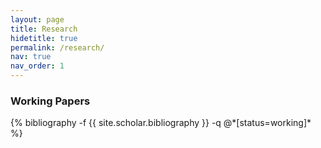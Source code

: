 ```yaml
---
layout: page
title: Research
hidetitle: true
permalink: /research/
nav: true
nav_order: 1
---
```




### Working Papers

<div class="publications">
{% bibliography -f {{ site.scholar.bibliography }} -q @*[status=working]* %}
</div>

